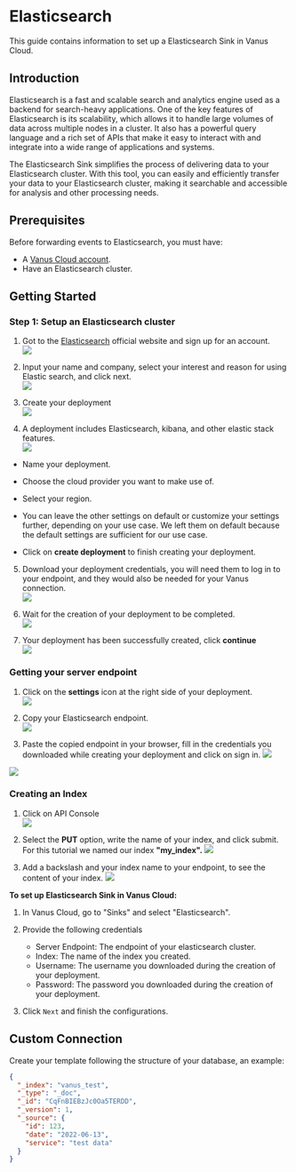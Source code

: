 # Elasticsearch

This guide contains information to set up a Elasticsearch Sink in Vanus Cloud.

## Introduction

Elasticsearch is a fast and scalable search and analytics engine used as a backend for search-heavy applications. One of the key features of Elasticsearch is its scalability, which allows it to handle large volumes of data across multiple nodes in a cluster. It also has a powerful query language and a rich set of APIs that make it easy to interact with and integrate into a wide range of applications and systems.

The Elasticsearch Sink simplifies the process of delivering data to your Elasticsearch cluster. With this tool, you can easily and efficiently transfer your data to your Elasticsearch cluster, making it searchable and accessible for analysis and other processing needs.

## Prerequisites

Before forwarding events to Elasticsearch, you must have:

- A [Vanus Cloud account](https://cloud.vanus.ai).
- Have an Elasticsearch cluster. 

## Getting Started

### Step 1: Setup an Elasticsearch cluster 

1. Got to the [Elasticsearch](https://www.elastic.co/) official website and sign up for an account.  
![](images/signup.png)   


2. Input your name and company, select your interest and reason for using Elastic search, and click next.  
![](images/signup%20info.png)   


3. Create your deployment  
![](images/create%20deployment2.png)   

4. A deployment includes Elasticsearch, kibana, and other elastic stack features.  
![](images/create%20deployment.png)   

- Name your deployment.  

- Choose the cloud provider you want to make use of.  

- Select your region.  

- You can leave the other settings on default or customize your settings further, depending on your use case. We left them on default because the default settings are sufficient for our use case.  

- Click on **create deployment** to finish creating your deployment.  


5. Download your deployment credentials, you will need them to log in to your endpoint, and they would also be needed for your Vanus connection.  
![](images/download%20login%20details.png)   


6. Wait for the creation of your deployment to be completed.  
![](images/deployment%20wait.png)   


7. Your deployment has been successfully created, click **continue**  
![](images/continue%20deployment.png)   

### Getting your server endpoint 
1. Click on the **settings** icon at the right side of your deployment.  
![](images/enter%20deployment.png)   


2. Copy your Elasticsearch endpoint.  
![](images/copy%20endpoint.png)   


3. Paste the copied endpoint in your browser, fill in the credentials you downloaded while creating your deployment and click on sign in. 
![](images/endpoint%20signin.png)   

![](images/endpoint%20stuff.png)   

### Creating an Index 
1. Click on API Console  
![](images/enter%20API%20console.png)   

2. Select the **PUT** option, write the name of your index, and click submit. For this tutorial we named our index **"my_index".** 
![](images/create%20index.png)   


3. Add a backslash and your index name to your endpoint, to see the content of your index. 
![](images/my%20index.png)   


**To set up Elasticsearch Sink in Vanus Cloud:**

1. In Vanus Cloud, go to "Sinks" and select "Elasticsearch".  


2. Provide the following credentials
   - Server Endpoint: The endpoint of your elasticsearch cluster.  
   - Index: The name of the index you created.  
   - Username: The username you downloaded during the creation of your deployment.   
   - Password: The password you downloaded during the creation of your deployment.  
    
3. Click `Next` and finish the configurations.

## Custom Connection

Create your template following the structure of your database, an example:

```json
{
  "_index": "vanus_test",
  "_type": "_doc",
  "_id": "CqFnBIEBzJc0Oa5TERDD",
  "_version": 1,
  "_source": {
    "id": 123,
    "date": "2022-06-13",
    "service": "test data"
  }
}
```
